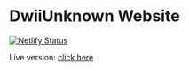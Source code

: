 # DwiiUnknown Website

[![Netlify Status](https://api.netlify.com/api/v1/badges/b29e6dff-c97a-4b51-b6f7-91d3d8e8efa5/deploy-status)](https://app.netlify.com/sites/dwii1/deploys)

Live version: [click here](https://dwii.me/)
